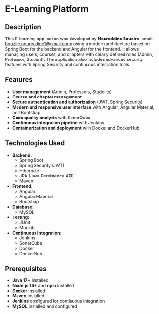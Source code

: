 # E-Learning Platform

## Description
This E-learning application was developed by **Noureddine Bouzire** (email: bouzire.noureddine1@gmail.com) using a modern architecture based on Spring Boot for the backend and Angular for the frontend. It allows managing users, courses, and chapters with clearly defined roles (Admin, Professor, Student). The application also includes advanced security features with Spring Security and continuous integration tools.

## Features
- **User management** (Admin, Professors, Students)
- **Course and chapter management**
- **Secure authentication and authorization** (JWT, Spring Security)
- **Modern and responsive user interface** with Angular, Angular Material, and Bootstrap
- **Code quality analysis** with SonarQube
- **Continuous integration pipeline** with Jenkins
- **Containerization and deployment** with Docker and DockerHub

## Technologies Used
- **Backend:**
  - Spring Boot
  - Spring Security (JWT)
  - Hibernate
  - JPA (Java Persistence API)
  - Maven
- **Frontend:**
  - Angular
  - Angular Material
  - Bootstrap
- **Database:**
  - MySQL
- **Testing:**
  - JUnit
  - Mockito
- **Continuous Integration:**
  - Jenkins
  - SonarQube
  - Docker
  - DockerHub

## Prerequisites
- **Java 17+** installed
- **Node.js 14+** and **npm** installed
- **Docker** installed
- **Maven** installed
- **Jenkins** configured for continuous integration
- **MySQL** installed and configured

